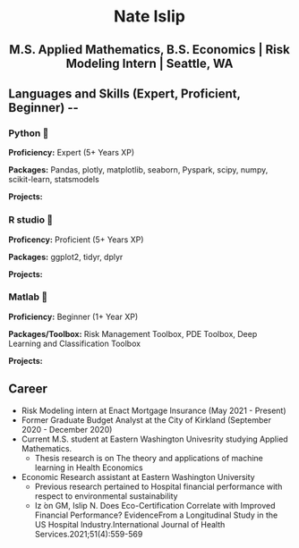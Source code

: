 # <p align="center"> Nate Islip </p>

## <p align="center"> M.S. Applied Mathematics, B.S. Economics | Risk Modeling Intern | Seattle, WA </p>

## Languages and Skills (Expert, Proficient, Beginner) --

### Python 🥇

**Proficiency:** Expert (5+ Years XP)

**Packages:** Pandas, plotly, matplotlib, seaborn, Pyspark, scipy, numpy, scikit-learn, statsmodels

**Projects:**

### R studio 🥈

**Proficency:** Proficient (5+ Years XP)

**Packages:** ggplot2, tidyr, dplyr 

**Projects:**

### Matlab 🥉

**Proficiency:** Beginner (1+ Year XP)

**Packages/Toolbox:** Risk Management Toolbox, PDE Toolbox, Deep Learning and Classification Toolbox

**Projects:**

## Career

- Risk Modeling intern at Enact Mortgage Insurance (May 2021 - Present)
- Former Graduate Budget Analyst at the City of Kirkland (September 2020 - December 2020)
- Current M.S. student at Eastern Washington Univesrity studying Applied Mathematics. 
  - Thesis research is on The theory and applications of machine learning in Health Economics
- Economic Research assistant at Eastern Washington University
    - Previous research pertained to Hospital financial performance with respect to environmental sustainability
    -  Iz ́on GM, Islip N. Does Eco-Certification Correlate with Improved Financial Performance?  EvidenceFrom  a  Longitudinal  Study  in  the  US  Hospital  Industry.International Journal of Health Services.2021;51(4):559-569
